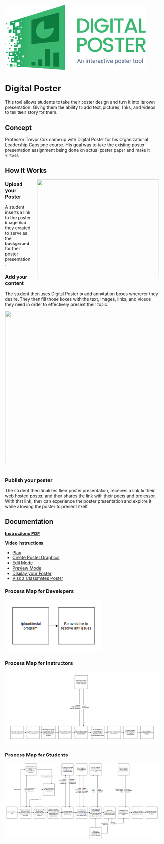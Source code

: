 
![Digital Poster Image](/Assets/ImagesForTools/DigitalPoster-Header.png)

# Digital Poster

This tool allows students to take their poster design and turn it into its own presentation. Giving them the ability to add text, pictures, links, and videos to tell their story for them.

## Concept

Professor Trevor Cox came up with Digital Poster for his Organizational Leadership Capstone course. His goal was to take the existing poster presentation assignment being done on actual poster paper and make it virtual.

## How It Works

<img style='margin-bottom:20px; margin-left:20px' align="right" width="400" height="322" src="https://raw.githubusercontent.com/UCO-IDEA/ExperientialLearningCookbook/main/Assets/ImagesForTools/Digitalposterscreenshot11.jpg">

### Upload your Poster
A student inserts a link to the poster image that they created to serve as the background for their poster presentation.

### Add your content
The student then uses Digital Poster to add annotation boxes wherever they desire. They then fill those boxes with the text, images, links, and videos they need in order to effectively present their topic.

<img style='margin-bottom:20px;' align="center" width="800" height="500" src="https://raw.githubusercontent.com/UCO-IDEA/ExperientialLearningCookbook/main/Assets/ImagesForTools/DigitalPoster-Screenshot-2.png">

### Publish your poster
The student then finalizes their poster presentation, receives a link to their web hosted poster, and then shares the link with their peers and professor. With that link, they can experience the poster presentation and explore it while allowing the poster to present itself.

## Documentation

**[Instructions PDF](https://cece.uco.edu/idea/PosterPresentation/instructions/Digital%20Poster%20Instructions.pdf)**

**Video Instructions**
* [Plan](https://www.youtube.com/watch?v=8RfNHcPlm98&feature=youtu.be&ab_channel=CeCEIDEA)
* [Create Poster Graphics](https://www.youtube.com/watch?v=k4n-gRexNM0&feature=youtu.be&ab_channel=CeCEIDEA)
* [Edit Mode](https://www.youtube.com/watch?v=q88ZAkxwXNU&feature=youtu.be&ab_channel=CeCEIDEA)[	](https://www.youtube.com/watch?v=q88ZAkxwXNU&feature=youtu.be&ab_channel=CeCEIDEA)
* [Preview Mode](https://www.youtube.com/watch?v=HcFy1pUPfAM&feature=youtu.be&ab_channel=CeCEIDEA)
* [Display your Poster](https://www.youtube.com/watch?v=Vd-aePfec1U)
* [Visit a Classmates Poster](https://www.youtube.com/watch?v=-SiugR2sEtQ&feature=youtu.be)

### Process Map for Developers

![Digital Poster Image Experience Map](/Assets/ImagesForTools/Developer.png)

### Process Map for Instructors

![Digital Poster Image Experience Map](/Assets/ImagesForTools/DigitalPoster-ExperienceMap-Instructor%20(2).jpg)

### Process Map for Students

![Digital Poster Image Experience Map](/Assets/ImagesForTools/DigitalPoster-ExperienceMap-Student%20(1).jpg)
